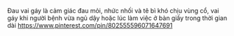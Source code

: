 Đau vai gáy là cảm giác đau mỏi, nhức nhối và tê bì khó chịu vùng cổ, vai gáy khi người bệnh vừa ngủ dậy hoặc lúc làm việc ở bàn giấy trong thời gian dài
https://www.pinterest.com/pin/802555596071647691
